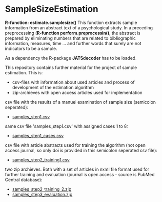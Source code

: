# SampleSizeEstimation
**R-function: estimate.samplesize()**
This function extracts sample information from an abstract text of a psychological study. In a preceding preprocessing (**R-function perform.preprocessin()**, the abstract is prepared by eliminating numbers that are related to bibliographic information, measures, time ... and further words that surely are not indicators to be a sample.

As a dependency the R-package **JATSdecoder** has to be loaded.

This repository contains further material for the project of sample estimation. This is:

* csv-files with information about used articles and process of development of the estimation algorithm
* zip-archieves with open access articles used for implementation

csv file with the results of a manuel examination of sample size (semicolon seperated):
- [samples_step1.csv](https://github.com/PetrinaB/SampleSizeEstimation/files/7024533/samples_step1.csv)

same csv file 'samples_step1.csv' with assigned cases 1 to 8:
- [samples_step1_cases.csv](https://github.com/PetrinaB/SampleSizeEstimation/files/7024583/samples_step1_cases.csv)


csv file with article abstracts used for training the algorithm (not open access journal, so only doi is provided in this semicolon seperated csv file):
- [samples_step2_training1.csv](https://github.com/PetrinaB/SampleSizeEstimation/files/7022209/samples_step2_training1.csv)

two zip archieves. Both with a set of articles in nxml file format used for further training and evaluation (journal is open access - source is PubMed Central database):
- [samples_step2_training_2.zip](https://github.com/PetrinaB/SampleSizeEstimation/files/7017608/samples_step2_training_2.zip)
- [samples_step3_evaluation.zip](https://github.com/PetrinaB/SampleSizeEstimation/files/7017610/samples_step3_evaluation.zip)


